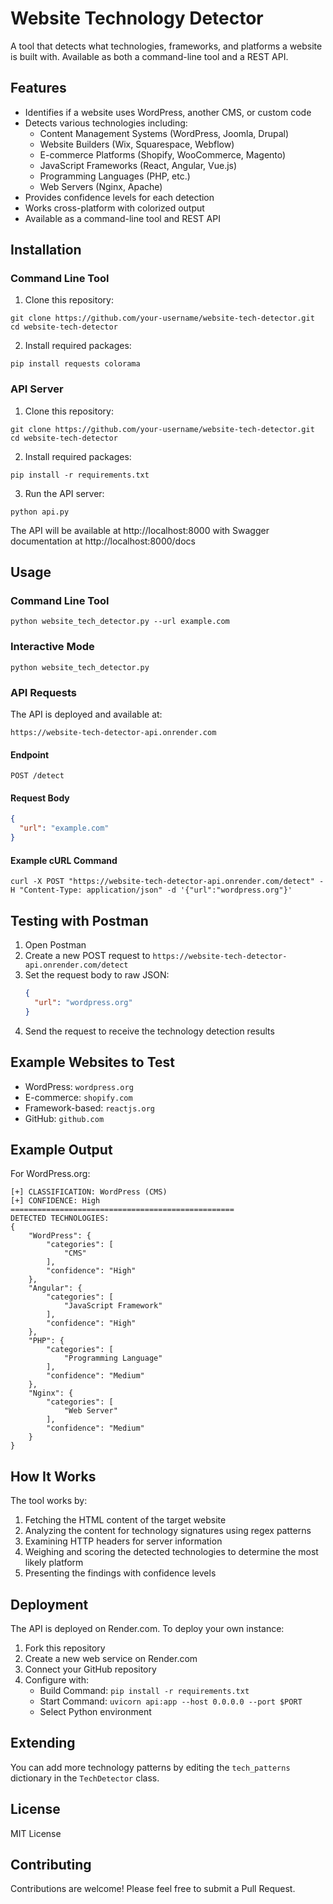 # Website Technology Detector

A tool that detects what technologies, frameworks, and platforms a website is built with. Available as both a command-line tool and a REST API.

## Features

- Identifies if a website uses WordPress, another CMS, or custom code
- Detects various technologies including:
  - Content Management Systems (WordPress, Joomla, Drupal)
  - Website Builders (Wix, Squarespace, Webflow)
  - E-commerce Platforms (Shopify, WooCommerce, Magento)
  - JavaScript Frameworks (React, Angular, Vue.js)
  - Programming Languages (PHP, etc.)
  - Web Servers (Nginx, Apache)
- Provides confidence levels for each detection
- Works cross-platform with colorized output
- Available as a command-line tool and REST API

## Installation

### Command Line Tool

1. Clone this repository:
```
git clone https://github.com/your-username/website-tech-detector.git
cd website-tech-detector
```

2. Install required packages:
```
pip install requests colorama
```

### API Server

1. Clone this repository:
```
git clone https://github.com/your-username/website-tech-detector.git
cd website-tech-detector
```

2. Install required packages:
```
pip install -r requirements.txt
```

3. Run the API server:
```
python api.py
```

The API will be available at http://localhost:8000 with Swagger documentation at http://localhost:8000/docs

## Usage

### Command Line Tool
```
python website_tech_detector.py --url example.com
```

### Interactive Mode
```
python website_tech_detector.py
```

### API Requests

The API is deployed and available at:
```
https://website-tech-detector-api.onrender.com
```

#### Endpoint
```
POST /detect
```

#### Request Body
```json
{
  "url": "example.com"
}
```

#### Example cURL Command
```
curl -X POST "https://website-tech-detector-api.onrender.com/detect" -H "Content-Type: application/json" -d '{"url":"wordpress.org"}'
```

## Testing with Postman

1. Open Postman
2. Create a new POST request to `https://website-tech-detector-api.onrender.com/detect`
3. Set the request body to raw JSON:
   ```json
   {
     "url": "wordpress.org"
   }
   ```
4. Send the request to receive the technology detection results

## Example Websites to Test

- WordPress: `wordpress.org`
- E-commerce: `shopify.com`
- Framework-based: `reactjs.org`
- GitHub: `github.com`

## Example Output

For WordPress.org:
```
[+] CLASSIFICATION: WordPress (CMS)
[+] CONFIDENCE: High
==================================================
DETECTED TECHNOLOGIES:
{
    "WordPress": {
        "categories": [
            "CMS"
        ],
        "confidence": "High"
    },
    "Angular": {
        "categories": [
            "JavaScript Framework"
        ],
        "confidence": "High"
    },
    "PHP": {
        "categories": [
            "Programming Language"
        ],
        "confidence": "Medium"
    },
    "Nginx": {
        "categories": [
            "Web Server"
        ],
        "confidence": "Medium"
    }
}
```

## How It Works

The tool works by:
1. Fetching the HTML content of the target website
2. Analyzing the content for technology signatures using regex patterns
3. Examining HTTP headers for server information
4. Weighing and scoring the detected technologies to determine the most likely platform
5. Presenting the findings with confidence levels

## Deployment

The API is deployed on Render.com. To deploy your own instance:

1. Fork this repository
2. Create a new web service on Render.com
3. Connect your GitHub repository
4. Configure with:
   - Build Command: `pip install -r requirements.txt`
   - Start Command: `uvicorn api:app --host 0.0.0.0 --port $PORT`
   - Select Python environment

## Extending

You can add more technology patterns by editing the `tech_patterns` dictionary in the `TechDetector` class.

## License

MIT License

## Contributing

Contributions are welcome! Please feel free to submit a Pull Request. 

